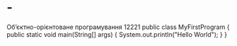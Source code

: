 # -
Об’єктно-орієнтоване програмування 12221
public class MyFirstProgram {
    public static void main(String[] args) {
        System.out.println("Hello World");
    }
}
